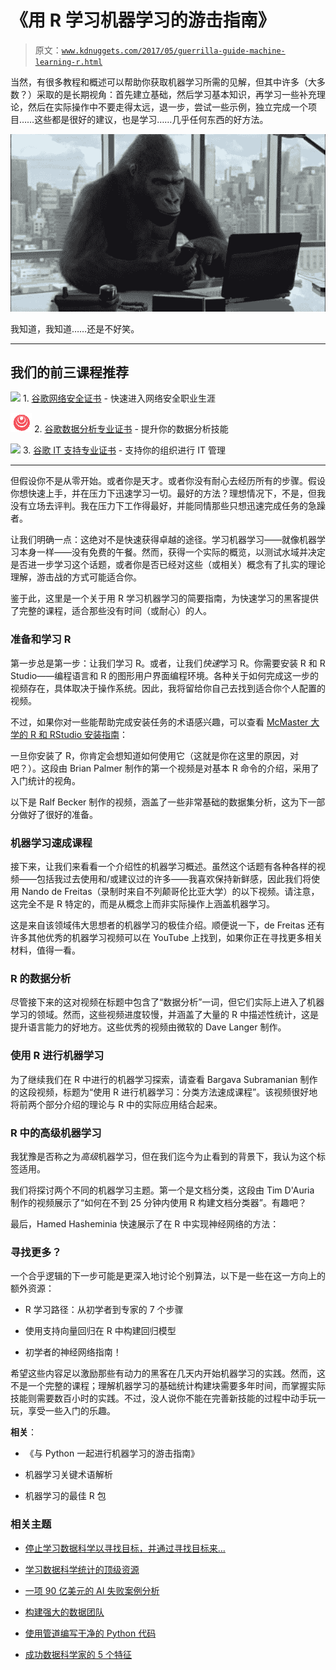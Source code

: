 # 《用 R 学习机器学习的游击指南》

> 原文：[`www.kdnuggets.com/2017/05/guerrilla-guide-machine-learning-r.html`](https://www.kdnuggets.com/2017/05/guerrilla-guide-machine-learning-r.html)

当然，有很多教程和概述可以帮助你获取机器学习所需的见解，但其中许多（大多数？）采取的是长期视角：首先建立基础，然后学习基本知识，再学习一些补充理论，然后在实际操作中不要走得太远，退一步，尝试一些示例，独立完成一个项目……这些都是很好的建议，也是学习……几乎任何东西的好方法。

![大猩猩](img/6c0750a3be8ba75b5f92ab2689b960a1.png)

我知道，我知道……还是不好笑。

* * *

## 我们的前三课程推荐

![](img/0244c01ba9267c002ef39d4907e0b8fb.png) 1\. [谷歌网络安全证书](https://www.kdnuggets.com/google-cybersecurity) - 快速进入网络安全职业生涯

![](img/e225c49c3c91745821c8c0368bf04711.png) 2\. [谷歌数据分析专业证书](https://www.kdnuggets.com/google-data-analytics) - 提升你的数据分析技能

![](img/0244c01ba9267c002ef39d4907e0b8fb.png) 3\. [谷歌 IT 支持专业证书](https://www.kdnuggets.com/google-itsupport) - 支持你的组织进行 IT 管理

* * *

但假设你不是从零开始。或者你是天才。或者你没有耐心去经历所有的步骤。假设你想快速上手，并在压力下迅速学习一切。最好的方法？理想情况下，不是，但我没有立场去评判。我在压力下工作得最好，并能同情那些只想迅速完成任务的急躁者。

让我们明确一点：这绝对不是快速获得卓越的途径。学习机器学习——就像机器学习本身一样——没有免费的午餐。然而，获得一个实际的概览，以测试水域并决定是否进一步学习这个话题，或者你是否已经对这些（或相关）概念有了扎实的理论理解，游击战的方式可能适合你。

鉴于此，这里是一个关于用 R 学习机器学习的简要指南，为快速学习的黑客提供了完整的课程，适合那些没有时间（或耐心）的人。

### 准备和学习 R

第一步总是第一步：让我们学习 R。或者，让我们*快速*学习 R。你需要安装 R 和 R Studio——编程语言和 R 的图形用户界面编程环境。各种关于如何完成这一步的视频存在，具体取决于操作系统。因此，我将留给你自己去找到适合你个人配置的视频。

不过，如果你对一些能帮助完成安装任务的术语感兴趣，可以查看 [McMaster 大学的 R 和 RStudio 安装指南](http://socserv.mcmaster.ca/jfox/Courses/R/ICPSR/R-install-instructions.html)：

一旦你安装了 R，你肯定会想知道如何使用它（这就是你在这里的原因，对吧？）。这段由 Brian Palmer 制作的第一个视频是对基本 R 命令的介绍，采用了入门统计的视角。

以下是 Ralf Becker 制作的视频，涵盖了一些非常基础的数据集分析，这为下一部分做好了很好的准备。

### 机器学习速成课程

接下来，让我们来看看一个介绍性的机器学习概述。虽然这个话题有各种各样的视频——包括我过去使用和/或建议过的许多——我喜欢保持新鲜感，因此我们将使用 Nando de Freitas（录制时来自不列颠哥伦比亚大学）的以下视频。请注意，这完全不是 R 特定的，而是从概念上而非实际操作上涵盖机器学习。

这是来自该领域伟大思想者的机器学习的极佳介绍。顺便说一下，de Freitas 还有许多其他优秀的机器学习视频可以在 YouTube 上找到，如果你正在寻找更多相关材料，值得一看。

### R 的数据分析

尽管接下来的这对视频在标题中包含了“数据分析”一词，但它们实际上进入了机器学习的领域。然而，这些视频进度较慢，并涵盖了大量的 R 中描述性统计，这是提升语言能力的好地方。这些优秀的视频由微软的 Dave Langer 制作。

### 使用 R 进行机器学习

为了继续我们在 R 中进行的机器学习探索，请查看 Bargava Subramanian 制作的这段视频，标题为“使用 R 进行机器学习：分类方法速成课程”。该视频很好地将前两个部分介绍的理论与 R 中的实际应用结合起来。

### R 中的高级机器学习

我犹豫是否称之为*高级*机器学习，但在我们迄今为止看到的背景下，我认为这个标签适用。

我们将探讨两个不同的机器学习主题。第一个是文档分类，这段由 Tim D'Auria 制作的视频展示了“如何在不到 25 分钟内使用 R 构建文档分类器”。有趣吧？

最后，Hamed Hasheminia 快速展示了在 R 中实现神经网络的方法：

### 寻找更多？

一个合乎逻辑的下一步可能是更深入地讨论个别算法，以下是一些在这一方向上的额外资源：

+   R 学习路径：从初学者到专家的 7 个步骤

+   使用支持向量回归在 R 中构建回归模型

+   初学者的神经网络指南！

希望这些内容足以激励那些有动力的黑客在几天内开始机器学习的实践。然而，这不是一个完整的课程；理解机器学习的基础统计构建块需要多年时间，而掌握实际技能则需要数百小时的实践。不过，没人说你不能在完善新技能的过程中动手玩一玩，享受一些入门的乐趣。

**相关**：

+   《与 Python 一起进行机器学习的游击指南》

+   机器学习关键术语解析

+   机器学习的最佳 R 包

### 相关主题

+   [停止学习数据科学以寻找目标，并通过寻找目标来…](https://www.kdnuggets.com/2021/12/stop-learning-data-science-find-purpose.html)

+   [学习数据科学统计的顶级资源](https://www.kdnuggets.com/2021/12/springboard-top-resources-learn-data-science-statistics.html)

+   [一项 90 亿美元的 AI 失败案例分析](https://www.kdnuggets.com/2021/12/9b-ai-failure-examined.html)

+   [构建强大的数据团队](https://www.kdnuggets.com/2021/12/build-solid-data-team.html)

+   [使用管道编写干净的 Python 代码](https://www.kdnuggets.com/2021/12/write-clean-python-code-pipes.html)

+   [成功数据科学家的 5 个特征](https://www.kdnuggets.com/2021/12/5-characteristics-successful-data-scientist.html)
